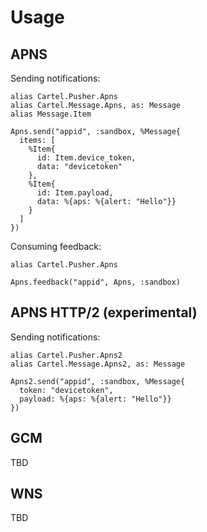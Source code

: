 # Usage

## APNS

Sending notifications:

    alias Cartel.Pusher.Apns
    alias Cartel.Message.Apns, as: Message
    alias Message.Item

    Apns.send("appid", :sandbox, %Message{
      items: [
        %Item{
          id: Item.device_token,
          data: "devicetoken"
        },
        %Item{
          id: Item.payload,
          data: %{aps: %{alert: "Hello"}}
        }
      ]
    })

Consuming feedback:

    alias Cartel.Pusher.Apns

    Apns.feedback("appid", Apns, :sandbox)

## APNS HTTP/2 (experimental)

Sending notifications:

    alias Cartel.Pusher.Apns2
    alias Cartel.Message.Apns2, as: Message

    Apns2.send("appid", :sandbox, %Message{
      token: "devicetoken",
      payload: %{aps: %{alert: "Hello"}}
    })

## GCM

TBD

## WNS

TBD
